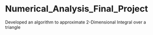 # Numerical_Analysis_Final_Project
Developed an algorithm to approximate 2-Dimensional Integral over a triangle

